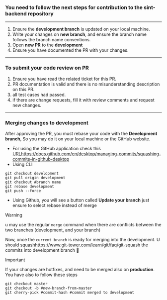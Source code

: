 ### You need to follow the next steps for contribution to the sint-backend repository
-----
1. Ensure the **development branch** is updated on your local machine.
2. Write your changes on **new branch**, and ensure the branch name follows the branch name conventions.
3. Open **new PR** to the **development**
4. Ensure you have documented the PR with your changes.
---
### To submit your code review on  PR
1. Ensure you have read the related ticket for this PR.
2. PR documentation is valid and there is no misunderstanding description on this PR.
3. all test cases had passed.
4. if there are change requests, fill it with review comments and request new changes.

---
### Merging changes to development
   After approving the PR, you must rebase your code with the **Development branch**, So you may do it on your local machine or the GitHub website.
 - For using the GitHub application check this [URL](https://docs.github.com/en/desktop/managing-commits/squashing-commits-in-github-desktop)https://docs.github.com/en/desktop/managing-commits/squashing-commits-in-github-desktop
 - Using CLI
  ```git
git checkout development
git pull origin development
git checkout #branch name
git rebase development
git push --force
```

- Using Github, you will see a button called **Update your branch** just ensure to select rebase instead of merge
> [!WARNING]
> u may use the regular ``merge`` command when there are conflicts between the two branches (development, and your branch)

Now, once the `current branch` is ready for merging into the development. U should [squash](https://www.git-tower.com/learn/git/faq/git-squash)https://www.git-tower.com/learn/git/faq/git-squash the commits into development branch 🚀
> [!IMPORTANT]
> If your changes are hotfixes, and need to be merged also on **production**.
> You have also to follow these steps
> ```git
> git checkout master
> git checkout -b #new-branch-from-master
> git cherry-pick #commit-hash #commit merged to development
> ```
